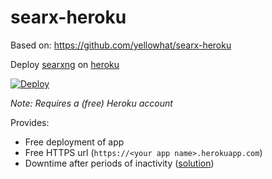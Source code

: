 # searx-heroku

Based on: https://github.com/yellowhat/searx-heroku

Deploy [searxng](https://docs.searxng.org) on [heroku](https://heroku.com)

[![Deploy](https://www.herokucdn.com/deploy/button.svg)](https://heroku.com/deploy?template=https://github.com/pablodvl/SearXNG-Heroku/tree/main)

*Note: Requires a (free) Heroku account*

Provides:
- Free deployment of app
- Free HTTPS url (`https://<your app name>.herokuapp.com`)
- Downtime after periods of inactivity \([solution](https://github.com/benbusby/whoogle-search#prevent-downtime-heroku-only)\)
